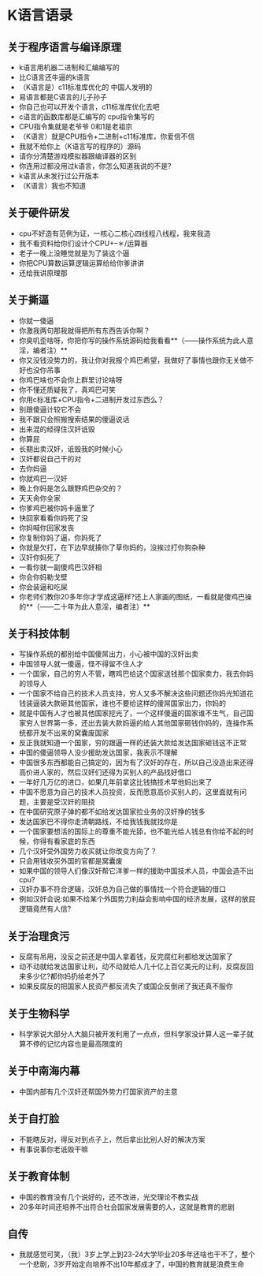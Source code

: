 K语言语录
=================
关于程序语言与编译原理
----------------
* k语言用机器二进制和汇编编写的
* 比C语言还牛逼的k语言
* （K语言是）c11标准库优化的 中国人发明的
* 易语言都是C语言的儿子孙子
* 你自己也可以开发个语言，c11标准库优化去吧
* c语言的函数库都是汇编写的 cpu指令集写的
* CPU指令集就是老爷爷 0和1是老祖宗
* （K语言）就是CPU指令+二进制+c11标准库，你爱信不信
* 我就不给你上（K语言写的程序的）源码
* 请你分清楚游戏模拟器跟编译器的区别
* 你连用过都没用过k语言，你怎么知道我说的不是?
* k语言从未发行过公开版本
* （K语言）我也不知道

关于硬件研发
-------------------
* cpu不好造有范例为证，一核心二核心四线程八线程，我来我造
* 我不看资料给你们设计个CPU+–＊/运算器
* 老子一晚上没睡觉就是为了装这个逼
* 你把CPU算数运算逻辑运算给给你爹讲讲
* 还给我讲原理那

关于撕逼
----------------
* 你就一傻逼
* 你激我两句那我就得把所有东西告诉你啊？
* 你臭叽歪啥呀，你把你写的操作系统源码给我看看**（——操作系统为此人意淫，编者注）**
* 你又没钱没势力的，我让你对我报个鸡巴希望，我做好了事情也跟你无关做不好也没你吊事
* 你鸡巴啥也不会你上群里讨论啥呀
* 你不懂还质疑我了，真鸡巴可笑
* 你用c标准库+CPU指令+二进制开发过东西么？
* 别跟傻逼计较它不会
* 我不跟只会照搬搜索结果的傻逼说话
* 出来混的经得住汉奸诋毁
* 你算屁
* 长期出卖汉奸，诋毁我的时候小心
* 汉奸都说自己干的对
* 去你妈逼
* 你就鸡巴一汉奸
* 晚上你妈是怎么跟野鸡巴杂交的？
* 天天肏你全家
* 你爹鸡巴被你妈卡逼里了
* 快回家看看你妈死了没
* 你妈喊你回家发丧
* 你复制你妈了逼，你妈死了
* 你就是欠打，在下边早就揍你了草你妈的，没挨过打你狗杂种
* 汉奸你妈死了
* 一看你就一副傻鸡巴汉奸相
* 你会你妈勒戈壁
* 你会装逼和吃屎
* 你老师们教你20多年你才学成这逼样?还上人家画的图纸，一看就是傻鸡巴操的**（——二十年为此人意淫，编者注）**

关于科技体制
------------------
* 写操作系统的都别给中国傻屌出力，小心被中国的汉奸出卖
* 中国领导人就一傻逼，怪不得留不住人才
* 一个国家，自己的穷人不管，瞎鸡巴给这个国家送钱那个国家卖力，我去你妈的领导人
* 一个国家不给自己的技术人员支持，穷人又多不解决这些问题还你妈光知道花钱装逼装大款砸其他国家，谁也不要给这样的傻屌国家出力，你妈的
* 就是中国有人才也被其他国家挖光了，一个这样傻逼的国家谁不生气，自己国家穷人世界第一多，还出去装大款妈逼的给人其他国家砸钱你妈的，连操作系统都开发不出来的窝囊废国家
* 反正我就知道一个国家，穷的跟逼一样的还装大款给发达国家砸钱这不正常
* 中国的傻逼领导人没少援助发达国家，我表示不理解
* 中国很多东西都能自己搞定的，因为有了汉奸的存在，所以自己没造出来还得高价进人家的，然后汉奸们还得为买别人的产品找好借口
* 一年好几万亿的进口，如果几年前拿这比钱搞技术早他妈出来了
* 中国不愿意为自己的技术人员投资，反而愿意高价买别人的，这里面就有问题，主要是受汉奸的阻挠
* 在中国研究原子弹的都不如给发达国家拉业务的汉奸挣的钱多
* 发达国家巴不得你走清朝路线，不给我钱我就找你是
* 一个国家要想活的国际上的尊重不能光舔，也不能光给人钱总有你给不起的时候，你得有看家底的东西
* 几个汉奸受外国势力收买就让你改变方向了？
* 只会用钱收买外国的官都是窝囊废
* 如果中国的领导人们像汉奸帮它洋爹一样的援助中国技术人员，中国会造不出cpu?
* 汉奸办事不符合逻辑，汉奸总为自己做的事情找一个符合逻辑的借口
* 例如汉奸会说:如果不给某个外国势力利益会影响中国的经济发展，这样的放屁逻辑竟然有人信?

关于治理贪污
-----------------------------
* 反腐有吊用，没反之前还是中国人拿着钱，反完腐红利都给发达国家了
* 动不动就给发达国家让利，动不动就给人几十亿上百亿美元的让利，反腐反回来多少亿?都你妈扔给老外了
* 如果反腐反的把国家人民资产都反流失了或国企反倒闭了我还真不服你

关于生物科学
---------------------------------
* 科学家说大部分人大脑只被开发利用了一点点，但科学家没计算人这一辈子就算不停的记忆内容也是最高限度的

关于中南海内幕
---------------------------
* 中国内部有几个汉奸还帮国外势力打国家资产的主意

关于自打脸
-----------------------------
* 不能瞎反对，得反对到点子上，然后拿出比别人好的解决方案
* 有事说事你老诋毁干嘛

关于教育体制
-------------------------
* 中国的教育没有几个说好的，还不改进，光交理论不教实战
* 20多年时间还培养不出符合社会国家发展需要的人，这就是教育的悲剧

自传
----------------------
* 我就感觉可笑，（我）3岁上学上到23-24大学毕业20多年还啥也干不了，整个一个悲剧，3岁开始定向培养不出10年都成才了，中国的教育就是浪费生命
